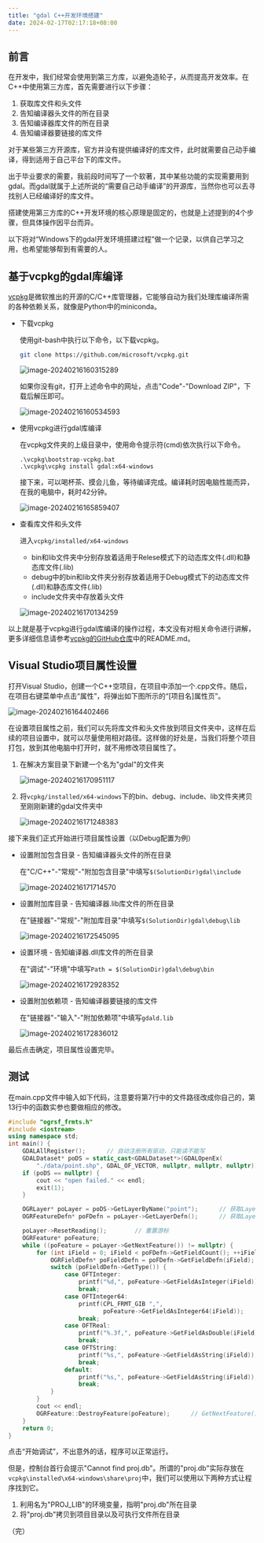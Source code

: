 ```yaml
---
title: "gdal C++开发环境搭建"
date: 2024-02-17T02:17:18+08:00
---
```


## 前言

在开发中，我们经常会使用到第三方库，以避免造轮子，从而提高开发效率。在C++中使用第三方库，首先需要进行以下步骤：

1. 获取库文件和头文件
2. 告知编译器头文件的所在目录
3. 告知编译器库文件的所在目录
4. 告知编译器要链接的库文件

对于某些第三方开源库，官方并没有提供编译好的库文件，此时就需要自己动手编译，得到适用于自己平台下的库文件。

出于毕业要求的需要，我前段时间写了一个软著，其中某些功能的实现需要用到gdal。而gdal就属于上述所说的“需要自己动手编译”的开源库，当然你也可以去寻找别人已经编译好的库文件。

搭建使用第三方库的C++开发环境的核心原理是固定的，也就是上述提到的4个步骤，但具体操作因平台而异。

以下将对“Windows下的gdal开发环境搭建过程”做一个记录，以供自己学习之用，也希望能够帮到有需要的人。

## 基于vcpkg的gdal库编译

[vcpkg](https://learn.microsoft.com/zh-cn/vcpkg/get_started/overview)是微软推出的开源的C/C++库管理器，它能够自动为我们处理库编译所需的各种依赖关系，就像是Python中的miniconda。

- 下载vcpkg

  使用git-bash中执行以下命令，以下载vcpkg。

  ```bash
  git clone https://github.com/microsoft/vcpkg.git
  ```

  ![image-20240216160315289](images/image-20240216160315289-17081075063791.png)

  如果你没有git，打开上述命令中的网址，点击"Code"-"Download ZIP"，下载后解压即可。

  ![image-20240216160534593](images/image-20240216160534593-17081075063792.png)

- 使用vcpkg进行gdal库编译

  在vcpkg文件夹的上级目录中，使用命令提示符(cmd)依次执行以下命令。

  ```shell
  .\vcpkg\bootstrap-vcpkg.bat
  .\vcpkg\vcpkg install gdal:x64-windows
  ```

  接下来，可以喝杯茶、摸会儿鱼，等待编译完成。编译耗时因电脑性能而异，在我的电脑中，耗时42分钟。

  ![image-20240216165859407](images/image-20240216165859407-17081075063793.png)

- 查看库文件和头文件

  进入`vcpkg/installed/x64-windows`

  - bin和lib文件夹中分别存放着适用于Relese模式下的动态库文件(.dll)和静态库文件(.lib)
  - debug中的bin和lib文件夹分别存放着适用于Debug模式下的动态库文件(.dll)和静态库文件(.lib)
  - include文件夹中存放着头文件

  ![image-20240216170134259](images/image-20240216170134259-17081075063794.png)

以上就是基于vcpkg进行gdal库编译的操作过程，本文没有对相关命令进行讲解，更多详细信息请参考[vcpkg的GitHub仓库](https://github.com/microsoft/vcpkg)中的README.md。

## Visual Studio项目属性设置

打开Visual Studio，创建一个C++空项目，在项目中添加一个.cpp文件。随后，在项目右键菜单中点击“属性”，将弹出如下图所示的“[项目名]属性页”。

![image-20240216164402466](images/image-20240216164402466-17081075063795.png)

在设置项目属性之前，我们可以先将库文件和头文件放到项目文件夹中，这样在后续的项目设置中，就可以尽量使用相对路径。这样做的好处是，当我们将整个项目打包，放到其他电脑中打开时，就不用修改项目属性了。

1. 在解决方案目录下新建一个名为"gdal"的文件夹

   ![image-20240216170951117](images/image-20240216170951117-17081075063806.png)

2. 将`vcpkg/installed/x64-windows`下的bin、debug、include、lib文件夹拷贝至刚刚新建的gdal文件夹中

   ![image-20240216171248383](images/image-20240216171248383-17081075063807.png)

接下来我们正式开始进行项目属性设置（以Debug配置为例）

- 设置附加包含目录 - 告知编译器头文件的所在目录

  在"C/C++"-"常规"-"附加包含目录"中填写`$(SolutionDir)gdal\include`

  ![image-20240216171714570](images/image-20240216171714570-17081075063808.png)

- 设置附加库目录 - 告知编译器.lib库文件的所在目录

  在"链接器"-"常规"-"附加库目录"中填写`$(SolutionDir)gdal\debug\lib`

  ![image-20240216172545095](images/image-20240216172545095-17081075063809.png)

- 设置环境 - 告知编译器.dll库文件的所在目录

  在"调试"-"环境"中填写`Path = $(SolutionDir)gdal\debug\bin`

  ![image-20240216172928352](images/image-20240216172928352-170810750638010.png)

- 设置附加依赖项 - 告知编译器要链接的库文件

  在"链接器"-"输入"-"附加依赖项"中填写`gdald.lib`

  ![image-20240216172836012](images/image-20240216172836012-170810750638011.png)

最后点击确定，项目属性设置完毕。

## 测试

在main.cpp文件中输入如下代码，注意要将第7行中的文件路径改成你自己的，第13行中的函数实参也要做相应的修改。

```cpp
#include "ogrsf_frmts.h"
#include <iostream>
using namespace std;
int main() {
    GDALAllRegister();		// 自动注册所有驱动，只能读不能写
    GDALDataset* poDS = static_cast<GDALDataset*>(GDALOpenEx(
        "./data/point.shp", GDAL_OF_VECTOR, nullptr, nullptr, nullptr));	// 创建Dataset
    if (poDS == nullptr) {
        cout << "open failed." << endl;
        exit(1);
    }

    OGRLayer* poLayer = poDS->GetLayerByName("point");		// 获取Layer，shapefile格式的LayerName就是文件名
    OGRFeatureDefn* poFDefn = poLayer->GetLayerDefn();		// 获取Layer的定义（包含Geometry和Field的定义）

    poLayer->ResetReading();		// 重置游标
    OGRFeature* poFeature;
    while ((poFeature = poLayer->GetNextFeature()) != nullptr) {		// 输出Layer中所有Feature的字段值
        for (int iField = 0; iField < poFDefn->GetFieldCount(); ++iField) {
            OGRFieldDefn* poFieldDefn = poFDefn->GetFieldDefn(iField);
            switch (poFieldDefn->GetType()) {
                case OFTInteger:
                    printf("%d,", poFeature->GetFieldAsInteger(iField));
                    break;
                case OFTInteger64:
                    printf(CPL_FRMT_GIB ",",
                           poFeature->GetFieldAsInteger64(iField));
                    break;
                case OFTReal:
                    printf("%.3f,", poFeature->GetFieldAsDouble(iField));
                    break;
                case OFTString:
                    printf("%s,", poFeature->GetFieldAsString(iField));
                    break;
                default:
                    printf("%s,", poFeature->GetFieldAsString(iField));
                    break;
            }
        }
        cout << endl;
        OGRFeature::DestroyFeature(poFeature);		// GetNextFeature()返回的似乎是一个对象的拷贝，因此需要自行销毁
    }
    return 0;
}
```

点击“开始调试”，不出意外的话，程序可以正常运行。

但是，控制台首行会提示"Cannot find proj.db"。所谓的"proj.db"实际存放在`vcpkg\installed\x64-windows\share\proj`中，我们可以使用以下两种方式让程序找到它。

1. 利用名为"PROJ_LIB"的环境变量，指明"proj.db"所在目录
2. 将"proj.db"拷贝到项目目录以及可执行文件所在目录

（完）